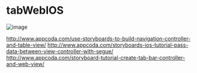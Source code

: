 # tabWebIOS

![image](http://imgur.com/4BZQJY2.gif)


http://www.appcoda.com/use-storyboards-to-build-navigation-controller-and-table-view/
http://www.appcoda.com/storyboards-ios-tutorial-pass-data-between-view-controller-with-segue/
http://www.appcoda.com/storyboard-tutorial-create-tab-bar-controller-and-web-view/

